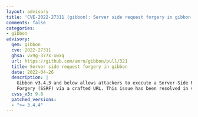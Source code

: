 ```yaml
---
layout: advisory
title: 'CVE-2022-27311 (gibbon): Server side request forgery in gibbon'
comments: false
categories:
- gibbon
advisory:
  gem: gibbon
  cve: 2022-27311
  ghsa: vx9g-377x-xwxq
  url: https://github.com/amro/gibbon/pull/321
  title: Server side request forgery in gibbon
  date: 2022-04-26
  description: |
    Gibbon v3.4.3 and below allows attackers to execute a Server-Side Request
    Forgery (SSRF) via a crafted URL. This issue has been resolved in version 3.4.4
  cvss_v3: 9.8
  patched_versions:
  - ">= 3.4.4"
---
```

